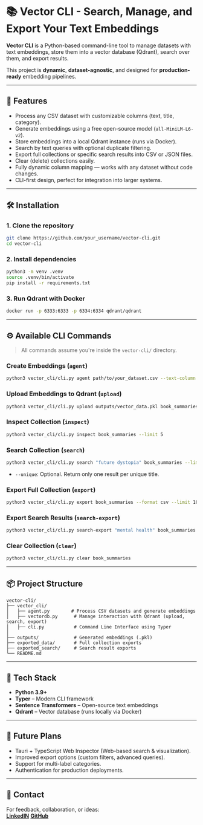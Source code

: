 # 📚 Vector CLI - Search, Manage, and Export Your Text Embeddings

**Vector CLI** is a Python-based command-line tool to manage datasets with text embeddings, store them into a vector database (Qdrant), search over them, and export results.

This project is **dynamic**, **dataset-agnostic**, and designed for **production-ready** embedding pipelines.

---

## 🚀 Features

- Process any CSV dataset with customizable columns (text, title, category).
- Generate embeddings using a free open-source model (`all-MiniLM-L6-v2`).
- Store embeddings into a local Qdrant instance (runs via Docker).
- Search by text queries with optional duplicate filtering.
- Export full collections or specific search results into CSV or JSON files.
- Clear (delete) collections easily.
- Fully dynamic column mapping — works with any dataset without code changes.
- CLI-first design, perfect for integration into larger systems.

---

## 🛠️ Installation

### 1. Clone the repository

```bash
git clone https://github.com/your_username/vector-cli.git
cd vector-cli
```

### 2. Install dependencies

```bash
python3 -m venv .venv
source .venv/bin/activate
pip install -r requirements.txt
```

### 3. Run Qdrant with Docker

```bash
docker run -p 6333:6333 -p 6334:6334 qdrant/qdrant
```

---

## ⚙️ Available CLI Commands

> All commands assume you're inside the `vector-cli/` directory.

### Create Embeddings (`agent`)

```bash
python3 vector_cli/cli.py agent path/to/your_dataset.csv --text-column Summary --title-column Book_Name --category-column Categories
```

### Upload Embeddings to Qdrant (`upload`)

```bash
python3 vector_cli/cli.py upload outputs/vector_data.pkl book_summaries
```

### Inspect Collection (`inspect`)

```bash
python3 vector_cli/cli.py inspect book_summaries --limit 5
```

### Search Collection (`search`)

```bash
python3 vector_cli/cli.py search "future dystopia" book_summaries --limit 10 --unique
```

- `--unique`: Optional. Return only one result per unique title.

### Export Full Collection (`export`)

```bash
python3 vector_cli/cli.py export book_summaries --format csv --limit 100
```

### Export Search Results (`search-export`)

```bash
python3 vector_cli/cli.py search-export "mental health" book_summaries --limit 10 --unique --format json
```

### Clear Collection (`clear`)

```bash
python3 vector_cli/cli.py clear book_summaries
```

---

## 📦 Project Structure

```plaintext
vector-cli/
├── vector_cli/
│   ├── agent.py        # Process CSV datasets and generate embeddings
│   ├── vectordb.py      # Manage interaction with Qdrant (upload, search, export)
│   ├── cli.py           # Command Line Interface using Typer
│
├── outputs/             # Generated embeddings (.pkl)
├── exported_data/       # Full collection exports
├── exported_search/     # Search result exports
└── README.md
```

---

## 🧐 Tech Stack

- **Python 3.9+**
- **Typer** – Modern CLI framework
- **Sentence Transformers** – Open-source text embeddings
- **Qdrant** – Vector database (runs locally via Docker)

---

## 🚀 Future Plans

- Tauri + TypeScript Web Inspector (Web-based search & visualization).
- Improved export options (custom filters, advanced queries).
- Support for multi-label categories.
- Authentication for production deployments.

---

## 💬 Contact

For feedback, collaboration, or ideas:  
**[LinkedIN](https://www.linkedin.com/in/furkancankaya/)** 
**[GitHub](https://github.com/cankaya96)**

